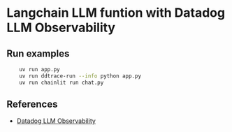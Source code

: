 # Langchain LLM funtion with Datadog LLM Observability

## Run examples

```bash
    uv run app.py
    uv run ddtrace-run --info python app.py
    uv run chainlit run chat.py
```


## References

* [Datadog LLM Observability](https://docs.datadoghq.com/llm_observability/)